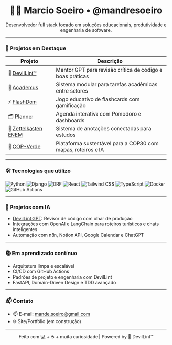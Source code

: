 <h1 align="center">👨‍💻 Marcio Soeiro • @mandresoeiro</h1>
<p align="center">Desenvolvedor full stack focado em soluções educacionais, produtividade e engenharia de software.</p>

---

### 🚀 Projetos em Destaque

| Projeto | Descrição |
|--------|-----------|
| 👹 [DevilLint™](https://chatgpt.com/g/g-68718d986b2c8191a0f20f5c078c38ce-ola-dev-soeiro-sou-o-devillinttm-seu-mentor) | Mentor GPT para revisão crítica de código e boas práticas |
| 🧠 [Academus](https://github.com/mandresoeiro/academus) | Sistema modular para tarefas acadêmicas entre setores |
| ⚡ [FlashDom](https://github.com/mandresoeiro/flashdom) | Jogo educativo de flashcards com gamificação |
| 🗂️ [Planner](https://github.com/mandresoeiro/planner) | Agenda interativa com Pomodoro e dashboards |
| 🧾 [Zettelkasten ENEM](https://github.com/mandresoeiro/zettelkasten) | Sistema de anotações conectadas para estudos |
| 🌿 [COP-Verde](https://github.com/mandresoeiro/COP-Verde--) | Plataforma sustentável para a COP30 com mapas, roteiros e IA |

---

### 🛠️ Tecnologias que utilizo

![Python](https://img.shields.io/badge/-Python-333?style=flat&logo=python)
![Django](https://img.shields.io/badge/-Django-092E20?style=flat&logo=django)
![DRF](https://img.shields.io/badge/-Django%20Rest%20Framework-red?style=flat)
![React](https://img.shields.io/badge/-React-20232A?style=flat&logo=react)
![Tailwind CSS](https://img.shields.io/badge/-Tailwind-38B2AC?style=flat&logo=tailwindcss)
![TypeScript](https://img.shields.io/badge/-TypeScript-007ACC?style=flat&logo=typescript)
![Docker](https://img.shields.io/badge/-Docker-2496ED?style=flat&logo=docker)
![GitHub Actions](https://img.shields.io/badge/-CI/CD-2088FF?style=flat&logo=githubactions)

---

### 🤖 Projetos com IA

- [DevilLint GPT](https://chatgpt.com/g/g-68718d986b2c8191a0f20f5c078c38ce-ola-dev-soeiro-sou-o-devillinttm-seu-mentor): Revisor de código com olhar de produção
- Integrações com OpenAI e LangChain para roteiros turísticos e chats inteligentes
- Automação com n8n, Notion API, Google Calendar e ChatGPT

---

### 📚 Em aprendizado contínuo

- Arquitetura limpa e escalável
- CI/CD com GitHub Actions
- Padrões de projeto e engenharia com DevilLint
- FastAPI, Domain-Driven Design e TDD avançado

---

### 📬 Contato

- 📫 E-mail: [mande.soeiro@gmail.com](mailto:mande.soeiro@gmail.com)
- 🌐 Site/Portfólio (em construção)

---

<p align="center">Feito com 💻 + ☕ + muita curiosidade | Powered by 👹 DevilLint™</p>
